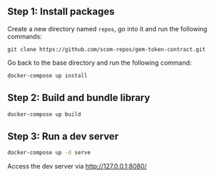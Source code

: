 ## Step 1: Install packages
Create a new directory named `repos`, go into it and run the following commands:
```
git clone https://github.com/scom-repos/gem-token-contract.git
```
Go back to the base directory and run the following command:
```sh
docker-compose up install
```
## Step 2: Build and bundle library
```sh
docker-compose up build
```

## Step 3: Run a dev server
```sh
docker-compose up -d serve
```
Access the dev server via http://127.0.0.1:8080/